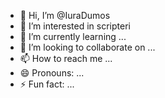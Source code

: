 - 👋 Hi, I’m @IuraDumos
- 👀 I’m interested in scripteri
- 🌱 I’m currently learning ...
- 💞️ I’m looking to collaborate on ...
- 📫 How to reach me ...
- 😄 Pronouns: ...
- ⚡ Fun fact: ...

<!---
IuraDumos/IuraDumos is a ✨ special ✨ repository because its `README.md` (this file) appears on your GitHub profile.
You can click the Preview link to take a look at your changes.
--->
